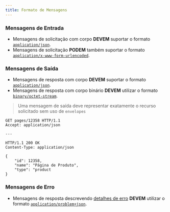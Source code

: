 ```yaml
---
title: Formato de Mensagens
---
```


### Mensagens de Entrada

* Mensagens de solicitação com corpo **DEVEM** suportar o formato [`application/json`](https://datatracker.ietf.org/doc/html/rfc4627).
* Mensagens de solicitação **PODEM** também suportar o formato [`application/x-www-form-urlencoded`](https://www.ietf.org/rfc/rfc1867.txt).

### Mensagens de Saída

* Mensagens de resposta com corpo **DEVEM** suportar o formato [`application/json`](https://datatracker.ietf.org/doc/html/rfc4627).
* Mensagens de resposta com corpo binário **DEVEM** utilizar o formato [`binary/octet-stream`](https://datatracker.ietf.org/doc/html/rfc2046).


> Uma mensagem de saída deve representar exatamente o recurso solicitado sem uso de `envelopes`

```
GET pages/12358 HTTP/1.1
Accept: application/json

---

HTTP/1.1 200 OK
Content-Type: application/json

{
    "id": 12358,
    "name": "Página de Produto",
    "type": "product
}

```

### Mensagens de Erro

* Mensagens de resposta descrevendo [detalhes de erro](/api-guidelines/mensagens/detalhamento-de-erros) **DEVEM** utilizar o formato [`application/problem+json`](https://tools.ietf.org/html/rfc7807).


